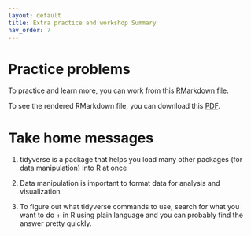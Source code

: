 ```yaml
---
layout: default
title: Extra practice and workshop Summary
nav_order: 7
---
```


# Practice problems
<p>To practice and learn more, you can work from this <a href="https://github.com/ubc-library-rc/intro_to_tidyverse/blob/main/content/practice_problems.Rmd" target="_blank">RMarkdown file</a>.</p>
<p>To see the rendered RMarkdown file, you can download this <a href="https://github.com/ubc-library-rc/intro_to_tidyverse/blob/main/content/practice_problems.pdf" target="_blank">PDF</a>.</p> 


# Take home messages

1.  tidyverse is a package that helps you load many other packages (for data manipulation) into R at once

2.  Data manipulation is important to format data for analysis and visualization

3.  To figure out what tidyverse commands to use, search for what you want to do + in R using plain language and you can probably find the answer pretty quickly.
